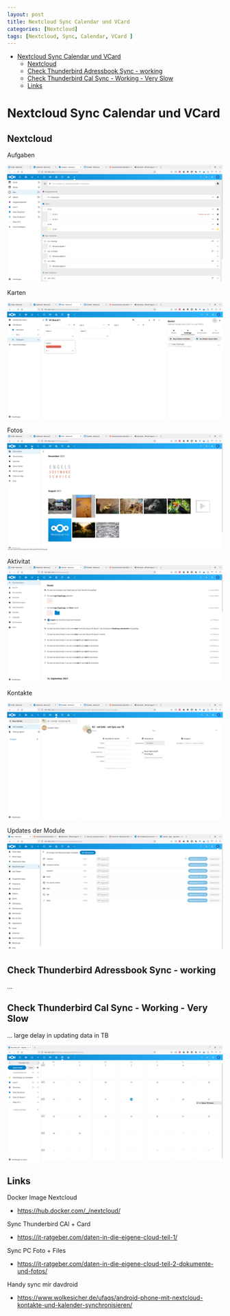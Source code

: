```yaml
---
layout: post
title: Nextcloud Sync Calendar und VCard
categories: [Nextcloud]
tags: [Nextcloud, Sync, Calendar, VCard ]
---
```

- [Nextcloud Sync Calendar und VCard](#nextcloud-sync-calendar-und-vcard)
  - [Nextcloud](#nextcloud)
  - [Check Thunderbird Adressbook Sync   - working](#check-thunderbird-adressbook-sync-----working)
  - [Check Thunderbird Cal Sync - Working - Very Slow](#check-thunderbird-cal-sync---working---very-slow)
  - [Links](#links)

# Nextcloud Sync Calendar und VCard

## Nextcloud 

Aufgaben 

![](../pics/2021-11-18-nextcloud-kontakte-kalender-sync_image_1.png)

Karten

![](../pics/2021-11-18-nextcloud-kontakte-kalender-sync_image_2.png)

Fotos 
![](../pics/2021-11-18-nextcloud-kontakte-kalender-sync_image_3.png)

Aktivitat 
![](../pics/2021-11-18-nextcloud-kontakte-kalender-sync_image_4.png)

Kontakte

![](../pics/2021-11-18-nextcloud-kontakte-kalender-sync_image_5.png)

Updates der Module 
![](../pics/2021-11-18-nextcloud-kontakte-kalender-sync_image_6.png)

## Check Thunderbird Adressbook Sync  - working


...

## Check Thunderbird Cal Sync - Working - Very Slow 

... large delay in updating data in TB

![](../pics/2021-11-18-nextcloud-kontakte-kalender-sync_image_7.png)

## Links

Docker Image Nextcloud 

- <https://hub.docker.com/_/nextcloud/>


Sync Thunderbird CAl + Card
- <https://it-ratgeber.com/daten-in-die-eigene-cloud-teil-1/>

Sync PC Foto + Files 
- <https://it-ratgeber.com/daten-in-die-eigene-cloud-teil-2-dokumente-und-fotos/>

Handy sync mir davdroid

- <https://www.wolkesicher.de/ufaqs/android-phone-mit-nextcloud-kontakte-und-kalender-synchronisieren/>

